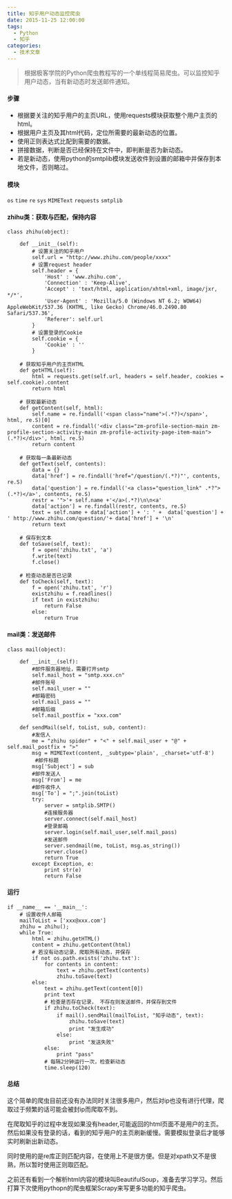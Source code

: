 ```yaml
---
title: 知乎用户动态监控爬虫
date: 2015-11-25 12:00:00
tags: 
  - Python
  - 知乎
categories:
  - 技术文章
---
```


> 根据极客学院的Python爬虫教程写的一个单线程简易爬虫。可以监控知乎用户动态，当有新动态时发送邮件通知。

#### 步骤
- 根据要关注的知乎用户的主页URL，使用requests模块获取整个用户主页的html。
- 根据用户主页及其html代码，定位所需要的最新动态的位置。
- 使用正则表达式比配到需要的数据。
- 拼接数据，判断是否已经保持在文件中，即判断是否为新动态。
- 若是新动态，使用python的smtplib模块发送收件到设置的邮箱中并保存到本地文件，否则略过。

<!--more-->
#### 模块
`os`
`time`
`re`
`sys`
`MIMEText`
`requests`
`smtplib`
<!--more-->

#### zhihu类：获取与匹配，保持内容

```
class zhihu(object):

    def __init__(self):
        # 设置关注的知乎用户
        self.url = "http://www.zhihu.com/people/xxxx"
        # 设置request header
        self.header = {
            'Host' : 'www.zhihu.com',
            'Connection' : 'Keep-Alive',
            'Accept' : 'text/html, application/xhtml+xml, image/jxr, */*',
            'User-Agent' : 'Mozilla/5.0 (Windows NT 6.2; WOW64) AppleWebKit/537.36 (KHTML, like Gecko) Chrome/46.0.2490.80 Safari/537.36',
            'Referer': self.url
        }
        # 设置登录的Cookie
        self.cookie = {
            'Cookie' : ''
        }

    # 获取知乎用户的主页HTML
    def getHTML(self):
        html = requests.get(self.url, headers = self.header, cookies = self.cookie).content
        return html

    # 获取最新动态
    def getContent(self, html):
        self.name = re.findall('<span class="name">(.*?)</span>', html, re.S)[0]
        content = re.findall('<div class="zm-profile-section-main zm-profile-section-activity-main zm-profile-activity-page-item-main">(.*?)</div>', html, re.S)
        return content

    # 获取每一条最新动态
    def getText(self, contents):
        data = {}
        data['href'] = re.findall('href="/question/(.*?)"', contents, re.S)
        data['question'] = re.findall('<a class="question_link" .*?">(.*?)</a>', contents, re.S)
        restr = '">'+ self.name +'</a>(.*?)\n\n<a'
        data['action'] = re.findall(restr, contents, re.S)
        text = self.name + data['action'] + ': ' +  data['question'] + ' http://www.zhihu.com/question/'+ data['href'] + '\n'
        return text

    # 保存到文本
    def toSave(self, text):
        f = open('zhihu.txt', 'a')
        f.write(text)
        f.close()

    # 检查动态是否已记录
    def toCheck(self, text):
        f = open('zhihu.txt', 'r')
        existzhihu = f.readlines()
        if text in existzhihu:
            return False
        else:
            return True
```

#### mail类：发送邮件

```
class mail(object):

    def __init__(self):
        #邮件服务器地址，需要打开smtp
        self.mail_host = "smtp.xxx.cn"
        #邮件账号
        self.mail_user = ""
        #邮箱密码
        self.mail_pass = ""
        #邮箱后缀
        self.mail_postfix = "xxx.com"

    def sendMail(self, toList, sub, content):
        #发信人
        me = "zhihu spider" + "<" + self.mail_user + "@" + self.mail_postfix + ">"
        msg = MIMEText(content, _subtype='plain', _charset='utf-8')
         #邮件标题
        msg['Subject'] = sub
        #邮件发送人
        msg['From'] = me
        #邮件收件人
        msg['To'] = ";".join(toList)
        try:
            server = smtplib.SMTP()
            #连接服务器
            server.connect(self.mail_host)
            #登录邮箱
            server.login(self.mail_user,self.mail_pass)
            #发送邮件
            server.sendmail(me, toList, msg.as_string())
            server.close()
            return True
        except Exception, e:
            print str(e)
            return False

```

#### 运行

```
if __name__ == '__main__':
    # 设置收件人邮箱
    mailToList = ['xxx@xxx.com']
    zhihu = zhihu();
    while True:
        html = zhihu.getHTML()
        content = zhihu.getContent(html)
        # 若没有动态记录，爬取所有动态，并保存
        if not os.path.exists('zhihu.txt'):
            for contents in content:
                text = zhihu.getText(contents)
                zhihu.toSave(text)
        else:
            text = zhihu.getText(content[0])
            print text
            # 检查是否存在记录， 不存在则发送邮件，并保存到文件
            if zhihu.toCheck(text):
                if mail().sendMail(mailToList, "知乎动态", text):
                    zhihu.toSave(text)
                    print "发生成功"
                else:
                    print "发送失败"
            else:
                print "pass"
            # 每隔2分钟运行一次，检查新动态
            time.sleep(120)
```

#### 总结
这个简单的爬虫目前还没有办法同时关注很多用户，然后对ip也没有进行代理，爬取过于频繁的话可能会被封ip而爬取不到。

在爬取知乎的过程中发现如果没有header,可能返回的html页面不是用户的主页。然后如果没有登录的话，看到的知乎用户的主页刷新缓慢。需要模拟登录后才能够实时刷新出新动态。

同时使用的是re库正则匹配内容，在使用上不是很方便。但是对xpath又不是很熟，所以暂时使用正则取匹配。

之前还有看到一个解析html内容的模块叫BeautifulSoup，准备去学习学习。然后打算下次使用pythopn的爬虫框架Scrapy来写更多功能的知乎爬虫。
